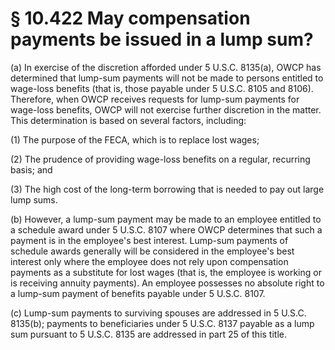 # § 10.422   May compensation payments be issued in a lump sum?

(a) In exercise of the discretion afforded under 5 U.S.C. 8135(a), OWCP has determined that lump-sum payments will not be made to persons entitled to wage-loss benefits (that is, those payable under 5 U.S.C. 8105 and 8106). Therefore, when OWCP receives requests for lump-sum payments for wage-loss benefits, OWCP will not exercise further discretion in the matter. This determination is based on several factors, including:


(1) The purpose of the FECA, which is to replace lost wages;


(2) The prudence of providing wage-loss benefits on a regular, recurring basis; and


(3) The high cost of the long-term borrowing that is needed to pay out large lump sums.


(b) However, a lump-sum payment may be made to an employee entitled to a schedule award under 5 U.S.C. 8107 where OWCP determines that such a payment is in the employee's best interest. Lump-sum payments of schedule awards generally will be considered in the employee's best interest only where the employee does not rely upon compensation payments as a substitute for lost wages (that is, the employee is working or is receiving annuity payments). An employee possesses no absolute right to a lump-sum payment of benefits payable under 5 U.S.C. 8107.


(c) Lump-sum payments to surviving spouses are addressed in 5 U.S.C. 8135(b); payments to beneficiaries under 5 U.S.C. 8137 payable as a lump sum pursuant to 5 U.S.C. 8135 are addressed in part 25 of this title.




